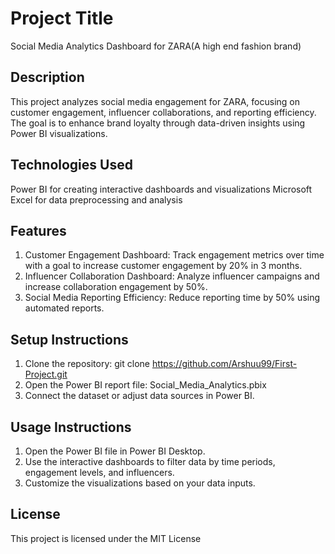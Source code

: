 # Project Title
Social Media Analytics Dashboard for ZARA(A high end fashion brand)

## Description
This project analyzes social media engagement for ZARA, focusing on customer engagement, influencer collaborations, and reporting efficiency. The goal is to enhance brand loyalty through data-driven insights using Power BI visualizations.

## Technologies Used
Power BI for creating interactive dashboards and visualizations
Microsoft Excel for data preprocessing and analysis

## Features
1. Customer Engagement Dashboard: Track engagement metrics over time with a goal to increase customer engagement by 20% in 3 months.
2. Influencer Collaboration Dashboard: Analyze influencer campaigns and increase collaboration engagement by 50%.
3. Social Media Reporting Efficiency: Reduce reporting time by 50% using automated reports.

## Setup Instructions
1. Clone the repository: git clone https://github.com/Arshuu99/First-Project.git
2. Open the Power BI report file: Social_Media_Analytics.pbix
3. Connect the dataset or adjust data sources in Power BI.

## Usage Instructions
1. Open the Power BI file in Power BI Desktop.
2. Use the interactive dashboards to filter data by time periods, engagement levels, and influencers.
3. Customize the visualizations based on your data inputs.

## License
This project is licensed under the MIT License 
